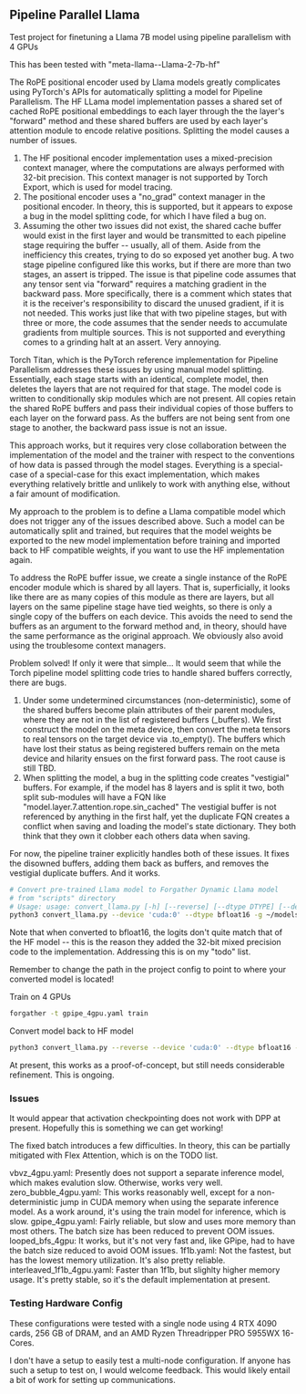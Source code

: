 ## Pipeline Parallel Llama

Test project for finetuning a Llama 7B model using pipeline parallelism with 4 GPUs

This has been tested with "meta-llama--Llama-2-7b-hf"

The RoPE positional encoder used by Llama models greatly complicates using PyTorch's APIs for automatically splitting a model for Pipeline Parallelism. The HF LLama model implementation passes a shared set of cached RoPE positional embeddings to each layer through the the layer's "forward" method and these shared buffers are used by each layer's attention module to encode relative positions. Splitting the model causes a number of issues.

1. The HF positional encoder implementation uses a mixed-precision context manager, where the computations are always performed with 32-bit precision. This context manager is not supported by Torch Export, which is used for model tracing.
2. The positional encoder uses a "no_grad" context manager in the positional encoder. In theory, this is supported, but it appears to expose a bug in the model splitting code, for which I have filed a bug on.
3. Assuming the other two issues did not exist, the shared cache buffer would exist in the first layer and would be transmitted to each pipeline stage requiring the buffer -- usually, all of them. Aside from the inefficiency this creates, trying to do so exposed yet another bug. A two stage pipeline configured like this works, but if there are more than two stages, an assert is tripped. The issue is that pipeline code assumes that any tensor sent via "forward" requires a matching gradient in the backward pass. More specifically, there is a comment which states that it is the receiver's responsibility to discard the unused gradient, if it is not needed. This works just like that with two pipeline stages, but with three or more, the code assumes that the sender needs to accumulate gradients from multiple sources. This is not supported and everything comes to a grinding halt at an assert. Very annoying.

Torch Titan, which is the PyTorch reference implementation for Pipeline Parallelism addresses these issues by using manual model splitting. Essentially, each stage starts with an identical, complete model, then deletes the layers that are not required for that stage. The model code is written to conditionally skip modules which are not present. All copies retain the shared RoPE buffers and pass their individual copies of those buffers to each layer on the forward pass. As the buffers are not being sent from one stage to another, the backward pass issue is not an issue.

This approach works, but it requires very close collaboration between the implementation of the model and the trainer with respect to the conventions of how data is passed through the model stages. Everything is a special-case of a special-case for this exact implementation, which makes everything relatively brittle and unlikely to work with anything else, without a fair amount of modification.

My approach to the problem is to define a Llama compatible model which does not trigger any of the issues described above. Such a model can be automatically split and trained, but requires that the model weights be exported to the new model implementation before training and imported back to HF compatible weights, if you want to use the HF implementation again.

To address the RoPE buffer issue, we create a single instance of the RoPE encoder module which is shared by all layers. That is, superficially, it looks like there are as many copies of this module as there are layers, but all layers on the same pipeline stage have tied weights, so there is only a single copy of the buffers on each device. This avoids the need to send the buffers as an argument to the forward method and, in theory, should have the same performance as the original approach. We obviously also avoid using the troublesome context managers.

Problem solved! If only it were that simple... It would seem that while the Torch pipeline model splitting code tries to handle shared buffers correctly, there are bugs.

1. Under some undetermined circumstances (non-deterministic), some of the shared buffers become plain attributes of their parent modules, where they are not in the list of registered buffers (_buffers). We first construct the model on the meta device, then convert the meta tensors to real tensors on the target device via .to_empty(). The buffers which have lost their status as being registered buffers remain on the meta device and hilarity ensues on the first forward pass. The root cause is still TBD.
2. When splitting the model, a bug in the splitting code creates "vestigial" buffers. For example, if the model has 8 layers and is split it two, both split sub-modules will have a FQN like "model.layer.7.attention.rope.sin_cached" The vestigial buffer is not referenced by anything in the first half, yet the duplicate FQN creates a conflict when saving and loading the model's state dictionary. They both think that they own it clobber each others data when saving.

For now, the pipeline trainer explicitly handles both of these issues. It fixes the disowned buffers, adding them back as buffers, and removes the vestigial duplicate buffers. And it works.

```bash
# Convert pre-trained Llama model to Forgather Dynamic Llama model
# from "scripts" directory
# Usage: usage: convert_llama.py [-h] [--reverse] [--dtype DTYPE] [--device DEVICE] [-g] [--prompt PROMPT] [--debug-params] src_model_path dst_model_path
python3 convert_llama.py --device 'cuda:0' --dtype bfloat16 -g ~/models/meta-llama--Llama-2-7b-hf/ ~/models/llama-2-7b-fg/
```

Note that when converted to bfloat16, the logits don't quite match that of the HF model -- this is the reason they added the 32-bit mixed precision code to the implementation. Addressing this is on my "todo" list.

Remember to change the path in the project config to point to where your converted model is located!

Train on 4 GPUs

```bash
forgather -t gpipe_4gpu.yaml train
```

Convert model back to HF model

```bash
python3 convert_llama.py --reverse --device 'cuda:0' --dtype bfloat16 -g ~/models/llama-2-7b-fg/ ~/models/finetuned-Llama-2-7b-hf/
```

At present, this works as a proof-of-concept, but still needs considerable refinement. This is ongoing.

### Issues

It would appear that activation checkpointing does not work with DPP at present. Hopefully this is something we can get working!

The fixed batch introduces a few difficulties. In theory, this can be partially mitigated with Flex Attention, which is on the TODO list.

vbvz_4gpu.yaml: Presently does not support a separate inference model, which makes evalution slow. Otherwise, works very well.
zero_bubble_4gpu.yaml: This works reasonably well, except for a non-deterministic jump in CUDA memory when using the separate inference model. As a work around, it's using the train model for inference, which is slow.
gpipe_4gpu.yaml: Fairly reliable, but slow and uses more memory than most others. The batch size has been reduced to prevent OOM issues.
looped_bfs_4gpu: It works, but it's not very fast and, like GPipe, had to have the batch size reduced to avoid OOM issues.
1f1b.yaml: Not the fastest, but has the lowest memory utilization. It's also pretty reliable.
interleaved_1f1b_4gpu.yaml: Faster than 1f1b, but slighlty higher memory usage. It's pretty stable, so it's the default implementation at present.

### Testing Hardware Config

These configurations were tested with a single node using 4 RTX 4090 cards, 256 GB of DRAM, and an AMD Ryzen Threadripper PRO 5955WX 16-Cores.

I don't have a setup to easily test a multi-node configuration. If anyone has such a setup to test on, I would welcome feedback. This would likely entail a bit of work for setting up communications.
